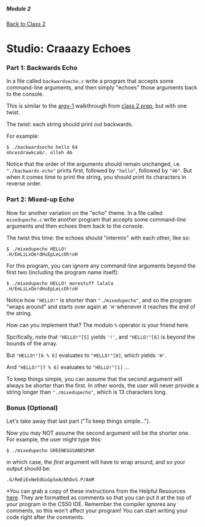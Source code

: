##### Module 2
[Back to Class 2](../../class2)
# Studio: Craaazy Echoes

### Part 1: Backwards Echo

In a file called `backwardsecho.c` write a program that accepts some command-line arguments, and then simply "echoes" those arguments back to the
console. 

This is similar to the <a href="https://www.youtube.com/watch?v=Ja8YoR-u9TA&index=3&list=PLhQjrBD2T380sc-fXwl1sviA-twxFduVU" target="_blank">argv-1</a> walkthrough from <a href="../../class2-prep" target="_blank">class 2 prep</a>, but with one twist.

The twist: each string should print out backwards. 

For example:

```nohighlight
$ ./backwardsecho hello 64
ohcesdrawkcab/. olleh 46
```

Notice that the order of the arguments should remain unchanged, i.e. `"./backwards-echo"` prints first, followed by 
`"hello"`, followed by `"46"`. But when it comes time to print the string, you should print its characters 
in reverse order.


### Part 2: Mixed-up Echo

Now for another variation on the "echo" theme. In a file called `mixedupecho.c` write another program that accepts some command-line arguments and then echoes them back to the console.

The twist this time: the echoes should "intermix" with each other, like so:

```nohighlight
$ ./mixedupecho HELLO!
.H/EmLiLxOe!dHuEpLeLcOh!oH
```

For this program, you can ignore any command-line arguments beyond the first two (including the program name itself):
```nohighlight
$ ./mixedupecho HELLO! morestuff lalala
.H/EmLiLxOe!dHuEpLeLcOh!oH
```

Notice how `"HELLO!"` is shorter than `"./mixedupecho"`, and so the program "wraps around" and starts over again at `'H'`whenever it reaches the end of the string. 

How can you implement that? The modulo `%` operator is your friend here. 

Spcifically, note that `"HELLO!"[5]` yields `'!'`, and `"HELLO!"[6]` is beyond the bounds of the array. 

But `"HELLO!"[6 % 6]` evaluates to `"HELLO!"[0]`, which yields `'H'`.

And `"HELLO!"[7 % 6]` evaluates to `"HELLO!"[1]` ...

To keep things simple, you can assume that the second argument will always be shorter than the first.
In other words, the user will never provide a string longer than `"./mixedupecho"`, which is 13 characters long.


### Bonus (Optional)

Let's take away that last part ("To keep things simple..."). 

Now you may NOT assume the second argument will be the shorter one. For example, the user might type this:
```nohighlight
$ ./mixedupecho GREENEGGSANDSPAM
```
in which case, the *first* argument will have to wrap around, and so your output should be:
```nohighlight
.G/RmEiExNeEdGuGpSeAcNhDoS.P/AmM
```

*You can grab a copy of these instructions from the Helpful Resources <a href="../../../../../../../helpful-resources/modules/module-2.html#class-2-studio-crazy-echoes" target="_blank">here</a>. They are formatted as comments so that you can put it at the top of your program in the CS50 IDE. Remember the compiler ignores any comments, so this won't affect your program! You can start writing your code right after the comments.
